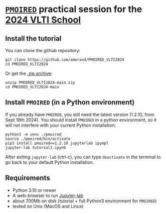 # [`PMOIRED`](https://github.com/amerand/PMOIRED) practical session for the [2024 VLTI School](https://vltischool2024.sciencesconf.org/)

## Install the tutorial

You can clone the github repository:
```
git clone https://github.com/amerand/PMOIRED_VLTI2024
cd PMOIRED_VLTI2024
```

Or get the [.zip archive](https://github.com/amerand/PMOIRED_VLTI2024/archive/refs/heads/main.zip):
```
unzip PMOIRED_VLTI2024-main.zip
cd PMOIRED_VLTI2024-main
```

## Install `PMOIRED` (in a Python environment)

If you already have `PMOIRED`, you still need the latest version (1.2.10, from Sept 18th 2024). You should install `PMOIRED` in a python environment, so it will not interfere with your current Python installation:
```
python3 -m venv ./pmoired
source ./pmoired/bin/activate
pip3 install pmoired==1.2.10 jupyterlab ipympl
jupyter-lab tutorial1.ipynb
```

After exiting `jupyter-lab` (ctrl-c), you can type `deactivate` in the terminal to go back to your default Python installation.

## Requirements
- Python 3.10 or newer
- A web-browser to run [Jupyter-lab](https://jupyter.org/)
- about 700Mb on disk (tutorial + full Python3 environment for `PMOIRED`)
- tested on Unix (MacOS and Linux)
